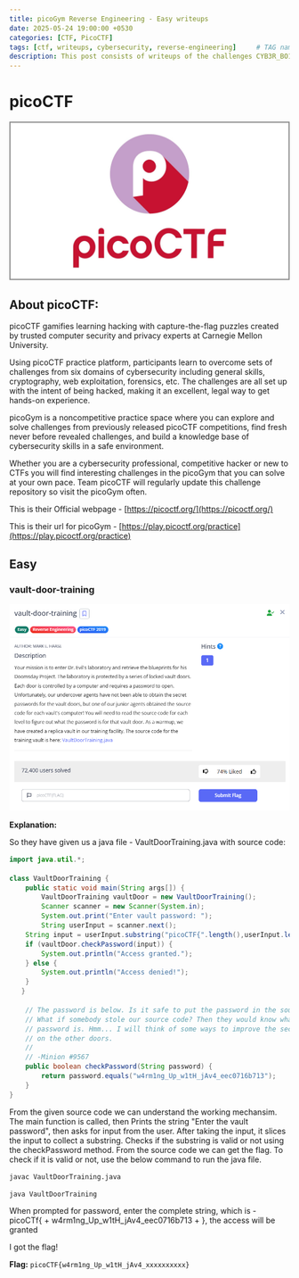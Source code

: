 ```yaml
---
title: picoGym Reverse Engineering - Easy writeups
date: 2025-05-24 19:00:00 +0530
categories: [CTF, PicoCTF]
tags: [ctf, writeups, cybersecurity, reverse-engineering]     # TAG names should always be lowercase
description: This post consists of writeups of the challenges CYB3R_BO1 had solved in PicoCTF practice.
---
```


# **picoCTF**

![picoCTF](/assets/img/posts/picoGym-Forensics/picoCTF.jpg)

## **About picoCTF:** 

picoCTF gamifies learning hacking with capture-the-flag puzzles created by trusted computer security and privacy experts at Carnegie Mellon University.

Using picoCTF practice platform, participants learn to overcome sets of challenges from six domains of cybersecurity including general skills, cryptography, web exploitation, forensics, etc. The challenges are all set up with the intent of being hacked, making it an excellent, legal way to get hands-on experience.

picoGym is a noncompetitive practice space where you can explore and solve challenges from previously released picoCTF competitions, find fresh never before revealed challenges, and build a knowledge base of cybersecurity skills in a safe environment.

Whether you are a cybersecurity professional, competitive hacker or new to CTFs you will find interesting challenges in the picoGym that you can solve at your own pace. Team picoCTF will regularly update this challenge repository so visit the picoGym often.

This is their Official webpage - [https://picoctf.org/](https://picoctf.org/)

This is their url for picoGym - [https://play.picoctf.org/practice](https://play.picoctf.org/practice)

## **Easy**

### **vault-door-training**

![vault-door-training](/assets/img/posts/picoGym-rev/vault-door-training.png)

**Explanation:**

So they have given us a java file - VaultDoorTraining.java with source code:

```java
import java.util.*;

class VaultDoorTraining {
    public static void main(String args[]) {
        VaultDoorTraining vaultDoor = new VaultDoorTraining();
        Scanner scanner = new Scanner(System.in); 
        System.out.print("Enter vault password: ");
        String userInput = scanner.next();
	String input = userInput.substring("picoCTF{".length(),userInput.length()-1);
	if (vaultDoor.checkPassword(input)) {
	    System.out.println("Access granted.");
	} else {
	    System.out.println("Access denied!");
	}
   }

    // The password is below. Is it safe to put the password in the source code?
    // What if somebody stole our source code? Then they would know what our
    // password is. Hmm... I will think of some ways to improve the security
    // on the other doors.
    //
    // -Minion #9567
    public boolean checkPassword(String password) {
        return password.equals("w4rm1ng_Up_w1tH_jAv4_eec0716b713");
    }
}
```

From the given source code we can understand the working mechansim. The main function is called, then Prints the string "Enter the vault password", then asks for input from the user. After taking the input, it slices the input to collect a substring. Checks if the substring is valid or not using the checkPassword method. From the source code we can get the flag. To check if it is valid or not, use the below command to run the java file.

```bash
javac VaultDoorTraining.java
```
```bash
java VaultDoorTraining
```

When prompted for password, enter the complete string, which is - picoCTf{ + w4rm1ng_Up_w1tH_jAv4_eec0716b713 + }, the access will be granted

I got the flag!

**Flag:** `picoCTF{w4rm1ng_Up_w1tH_jAv4_xxxxxxxxxx}`

### 